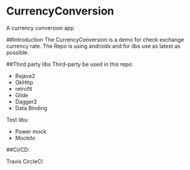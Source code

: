 # CurrencyConversion
A currency conversion app

##Introduction
The CurrencyConversion is a demo for check exchange currency rate. The Repo is using androidx and for libs use as latest as possible.

##Third party libs
Third-party be used in this repo:

- Rxjava2
- OkHttp
- retrofit
- Glide
- Dagger2
- Data Binding

Test libs:

- Power mock
- Mockito

##CI/CD:

Travis
CircleCI